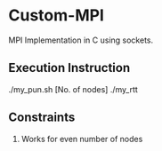 # Custom-MPI

MPI Implementation in C using sockets.

## Execution Instruction

./my_pun.sh [No. of nodes] ./my_rtt

## Constraints

1. Works for even number of nodes 
